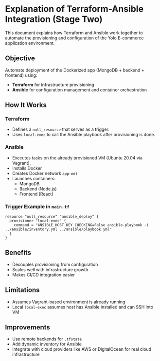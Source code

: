 # Explanation of Terraform-Ansible Integration (Stage Two)

This document explains how Terraform and Ansible work together to automate the provisioning and configuration of the Yolo E-commerce application environment.

## Objective

Automate deployment of the Dockerized app (MongoDB + backend + frontend) using:
- **Terraform** for infrastructure provisioning
- **Ansible** for configuration management and container orchestration

## How It Works

### Terraform

- Defines a `null_resource` that serves as a trigger.
- Uses `local-exec` to call the Ansible playbook after provisioning is done.

### Ansible

- Executes tasks on the already provisioned VM (Ubuntu 20.04 via Vagrant).
- Installs Docker
- Creates Docker network `app-net`
- Launches containers:
  - MongoDB
  - Backend (Node.js)
  - Frontend (React)

### Trigger Example in `main.tf`

```hcl
resource "null_resource" "ansible_deploy" {
  provisioner "local-exec" {
    command = "ANSIBLE_HOST_KEY_CHECKING=False ansible-playbook -i ../ansible/inventory.yml ../ansible/playbook.yml"
  }
}
```

## Benefits

- Decouples provisioning from configuration
- Scales well with infrastructure growth
- Makes CI/CD integration easier

## Limitations

- Assumes Vagrant-based environment is already running
- Local `local-exec` assumes host has Ansible installed and can SSH into VM

## Improvements

- Use remote backends for `.tfstate`
- Add dynamic inventory for Ansible
- Integrate with cloud providers like AWS or DigitalOcean for real cloud infrastructure
